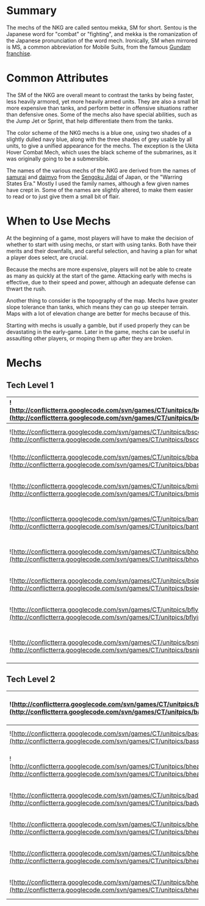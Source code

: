 # Summary #
The mechs of the NKG are called sentou mekka, SM for short.  Sentou is the Japanese word for "combat" or "fighting", and mekka is the romanization of the Japanese pronunciation of the word mech.  Ironically, SM when mirrored is MS, a common abbreviation for Mobile Suits, from the famous [Gundam franchise](http://en.wikipedia.org/wiki/Gundam).

# Common Attributes #
The SM of the NKG are overall meant to contrast the tanks by being faster, less heavily armored, yet more heavily armed units.  They are also a small bit more expensive than tanks, and perform better in offensive situations rather than defensive ones.  Some of the mechs also have special abilities, such as the Jump Jet or Sprint, that help differentiate them from the tanks.

The color scheme of the NKG mechs is a blue one, using two shades of a slightly dulled navy blue, along with the three shades of grey usable by all units, to give a unified appearance for the mechs.  The exception is the Ukita Hover Combat Mech, which uses the black scheme of the submarines, as it was originally going to be a submersible.

The names of the various mechs of the NKG are derived from the names of [samurai](http://en.wikipedia.org/wiki/Samurai) and [daimyo](http://en.wikipedia.org/wiki/Daimyo) from the [Sengoku Jidai](http://en.wikipedia.org/wiki/Sengoku_period) of Japan, or the "Warring States Era."  Mostly I used the family names, although a few given names have crept in.  Some of the names are slightly altered, to make them easier to read or to just give them a small bit of flair.

# When to Use Mechs #
At the beginning of a game, most players will have to make the decision of whether to start with using mechs, or start with using tanks.  Both have their merits and their downfalls, and careful selection, and having a plan for what a player does select, are crucial.

Because the mechs are more expensive, players will not be able to create as many as quickly at the start of the game.  Attacking early with mechs is effective, due to their speed and power, although an adequate defense can thwart the rush.

Another thing to consider is the topography of the map.  Mechs have greater slope tolerance than tanks, which means they can go up steeper terrain.  Maps with a lot of elevation change are better for mechs because of this.

Starting with mechs is usually a gamble, but if used properly they can be devastating in the early-game.  Later in the game, mechs can be useful in assaulting other players, or moping them up after they are broken.

# Mechs #

## Tech Level 1 ##

|![http://conflictterra.googlecode.com/svn/games/CT/unitpics/bengineermkii.png](http://conflictterra.googlecode.com/svn/games/CT/unitpics/bengineermkii.png)|[Engineer Support Mech](http://code.google.com/p/conflictterra/wiki/NKGEngineerSupportMech)|
|:----------------------------------------------------------------------------------------------------------------------------------------------------------|:------------------------------------------------------------------------------------------|
|![http://conflictterra.googlecode.com/svn/games/CT/unitpics/bscoutmech.png](http://conflictterra.googlecode.com/svn/games/CT/unitpics/bscoutmech.png)|[Hashiba Scout Mech](http://code.google.com/p/conflictterra/wiki/NKGHashibaScoutMech)|
|![http://conflictterra.googlecode.com/svn/games/CT/unitpics/bbasicmech.png](http://conflictterra.googlecode.com/svn/games/CT/unitpics/bbasicmech.png)|[Hojo Combat Mech](http://code.google.com/p/conflictterra/wiki/NKGHojoCombatMech)|
|![http://conflictterra.googlecode.com/svn/games/CT/unitpics/bmissilemech.png](http://conflictterra.googlecode.com/svn/games/CT/unitpics/bmissilemech.png)|[Ueda Combat Support Mech](http://code.google.com/p/conflictterra/wiki/NKGUedaCombatSupportMech)|
|![http://conflictterra.googlecode.com/svn/games/CT/unitpics/bantitankmech.png](http://conflictterra.googlecode.com/svn/games/CT/unitpics/bantitankmech.png)|[Enkei Combat Support Mech](http://code.google.com/p/conflictterra/wiki/NKGEnkeiCombatSupportMech)|
|![http://conflictterra.googlecode.com/svn/games/CT/unitpics/bhovermech.png](http://conflictterra.googlecode.com/svn/games/CT/unitpics/bhovermech.png)|[Ukita Hover Combat Mech](http://code.google.com/p/conflictterra/wiki/NKGUkitaHoverCombatMech)|
|![http://conflictterra.googlecode.com/svn/games/CT/unitpics/bsiegemech.png](http://conflictterra.googlecode.com/svn/games/CT/unitpics/bsiegemech.png)|[Ishida Combat Mech](http://code.google.com/p/conflictterra/wiki/NKGIshidaCombatMech)|
|![http://conflictterra.googlecode.com/svn/games/CT/unitpics/bflyingmech.png](http://conflictterra.googlecode.com/svn/games/CT/unitpics/bflyingmech.png)|[Fuma Aerial Combat Mech](http://code.google.com/p/conflictterra/wiki/NKGFumaAerialCombatMech)|
|![http://conflictterra.googlecode.com/svn/games/CT/unitpics/bsnipermech.png](http://conflictterra.googlecode.com/svn/games/CT/unitpics/bsnipermech.png)|[Saiga Combat Support Mech](http://code.google.com/p/conflictterra/wiki/NKGSaigaCombatSupportMech)|

## Tech Level 2 ##

|![http://conflictterra.googlecode.com/svn/games/CT/unitpics/badvengineermkii.png](http://conflictterra.googlecode.com/svn/games/CT/unitpics/badvengineermkii.png)|[Advanced Engineer Support Mech](http://code.google.com/p/conflictterra/wiki/NKGAdvancedEngineerSupportMech)|
|:----------------------------------------------------------------------------------------------------------------------------------------------------------------|:-----------------------------------------------------------------------------------------------------------|
|![http://conflictterra.googlecode.com/svn/games/CT/unitpics/bassaultmech.png](http://conflictterra.googlecode.com/svn/games/CT/unitpics/bassaultmech.png)|[Honda Combat Mech MkII](http://code.google.com/p/conflictterra/wiki/NKGHondaCombatMech)|
|![http://conflictterra.googlecode.com/svn/games/CT/unitpics/bheavymissilemechmkii.png](http://conflictterra.googlecode.com/svn/games/CT/unitpics/bheavymissilemechmkii.png)|[Shibata Combat Support Mech MkII](http://code.google.com/p/conflictterra/wiki/NKGShibataCombatSupportMech)|
|![http://conflictterra.googlecode.com/svn/games/CT/unitpics/badvhovermech.png](http://conflictterra.googlecode.com/svn/games/CT/unitpics/badvhovermech.png)|[Yagyu Hover Combat Mech](http://code.google.com/p/conflictterra/wiki/NKGYagyuHoverCombatMech)|
|![http://conflictterra.googlecode.com/svn/games/CT/unitpics/bheavysiegemech.png](http://conflictterra.googlecode.com/svn/games/CT/unitpics/bheavysiegemech.png)|[Shimazu Combat Mech](http://code.google.com/p/conflictterra/wiki/NKGShimazuCombatMech)|
|![http://conflictterra.googlecode.com/svn/games/CT/unitpics/bheavyflyingmech.png](http://conflictterra.googlecode.com/svn/games/CT/unitpics/bheavyflyingmech.png)|[Hattori Aerial Combat Mech](http://code.google.com/p/conflictterra/wiki/NKGHattoriAerialCombatMech)|
|![http://conflictterra.googlecode.com/svn/games/CT/unitpics/bheavyassaultmech.png](http://conflictterra.googlecode.com/svn/games/CT/unitpics/bheavyassaultmech.png)|[Izanagi Assault Mech](http://code.google.com/p/conflictterra/wiki/NKGIzanagiAssaultMech)|